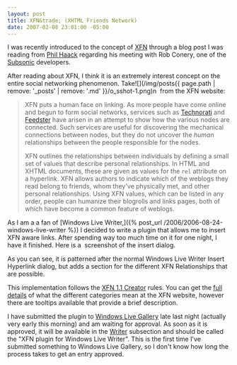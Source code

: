 ```yaml
---
layout: post
title: XFN&trade; (XHTML Friends Network)
date: 2007-02-08 23:01:00 -05:00
---
```


I was recently introduced to the concept of [XFN](http://gmpg.org/xfn/) through a blog post I was reading from [Phil Haack](http://haacked.com/) regarding his meeting with Rob Conery, one of the [Subsonic](http://www.codeplex.com/Wiki/View.aspx?ProjectName=actionpack) developers.

After reading about XFN, I think it is an extremely interest concept on the entire social networking phenomenon. Take![](/img/posts{{ page.path | remove: '_posts' | remove: '.md' }}/o_sshot-1.png)n  from the XFN website:

> <abbr>XFN</abbr> puts a human face on linking. As more people have come online and begun to form social networks, services such as [Technorati](http://www.technorati.com/) and [Feedster](http://www.feedster.com/) have arisen in an attempt to show how the various nodes are connected. Such services are useful for discovering the mechanical connections between nodes, but they do not uncover the *human* relationships between the people responsible for the nodes.
> 
> XFN outlines the relationships between individuals by defining a small set of values that describe personal relationships. In HTML and XHTML documents, these are given as values for the `rel` attribute on a hyperlink. XFN allows authors to indicate which of the weblogs they read belong to friends, whom they've physically met, and other personal relationships. Using XFN values, which can be listed in any order, people can humanize their blogrolls and links pages, both of which have become a common feature of weblogs.

As I am a a fan of [Windows Live Writer,]({% post_url /2006/2006-08-24-windows-live-writer %}) I decided to write a plugin that allows me to insert XFN aware links. After spending way too much time on it for one night, I have it finished. Here is a  screenshot of the insert dialog.  

As you can see, it is patterned after the normal Windows Live Writer Insert Hyperlink dialog, but adds a section for the different XFN Relationships that are possible.  

This implementation follows the [XFN 1.1 Creator](http://gmpg.org/xfn/creator) rules. You can get the [full details](http://gmpg.org/xfn/background) of what the different categories mean at the XFN website, however there are tooltips available that provide a brief description.  

I have submitted the plugin to [Windows Live Gallery](http://gallery.live.com/) late last night (actually very early this morning) and am waiting for approval. As soon as it is approved, it will be available in the [Writer](http://gallery.live.com/default.aspx?l=8) subsection and should be called the "XFN plugin for Windows Live Writer". This is the first time I've submitted something to Windows Live Gallery, so I don't know how long the process takes to get an entry approved.
